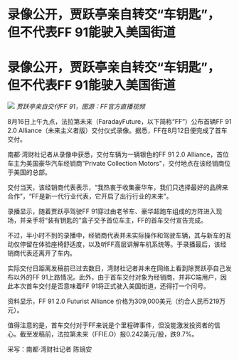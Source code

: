 # 录像公开，贾跃亭亲自转交“车钥匙”，但不代表FF 91能驶入美国街道

# 录像公开，贾跃亭亲自转交“车钥匙”，但不代表FF 91能驶入美国街道

![](https://inews.gtimg.com/om_bt/O6G9l2H0GMNZhZ6EN8x9QzKZKBiS2mZFz7aPqaG5ra1K0AA/1000)
_贾跃亭亲自交付FF 91，图源：FF官方直播视频_

8月16日上午九点，法拉第未来（FaradayFuture，以下简称“FF”）公布首辆FF 91 2.0
Alliance（未来主义者版）交付仪式录像。据悉，FF在8月12日便完成了首车交付。

南都·湾财社记者从录像中获悉，交付车辆为一辆银色的FF 91 2.0 Alliance，首位车主为美国豪华汽车经销商"Private Collection
Motors"，交付地点在该经销商位于美国的总部。

交付当天，该经销商代表表示，“我热衷于收集豪华车，我们只选择最好的品牌来合作”，“FF是新一代行业代表，它开启了出行行业的未来”。

录播显示，随着贾跃亭驾驶FF 91穿过由老爷车、豪华超跑车组成的方阵进入现场，并亲手将“装有钥匙的”盒子交予首位车主，FF的首车交付宣告完成。

不过，半小时不到的录播中，经销商代表并未实际操作和驾驶车辆，其与新车的互动仅停留在体验座椅舒适度，以及听FF高层讲解车机系统等。于录播最后，该经销商代表还离开了车内。

实际交付日距离发稿前已过去数日，湾财社记者并未在网络上看到除贾跃亭自己发布以外的FF
91上路情况。此外，由于首车交付对象为经销商，并非C端用户，因此本次首车交付是否意味着FF 91将正式驶入美国街道，还得打一个问号。

资料显示，FF 91 2.0 Futurist Alliance 价格为309,000美元（约合人民币219万元）。

值得注意的是，首车交付对于FF来说是个里程碑事件，但没能激发投资者的信心。截至发稿前，法拉第未来（FFIE.O）报0.242美元/股，跌9.7%。

采写：南都·湾财社记者 陈镜安

